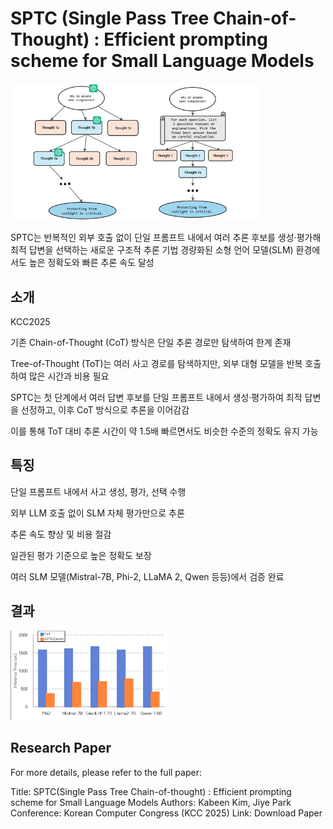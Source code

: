 # SPTC (Single Pass Tree Chain-of-Thought) : Efficient prompting scheme for Small Language Models
<img src="figure/architecture.png" alt="SPTC architecture" width="400"/>

SPTC는 반복적인 외부 호출 없이 단일 프롬프트 내에서 여러 추론 후보를 생성·평가해 최적 답변을 선택하는 새로운 구조적 추론 기법
경량화된 소형 언어 모델(SLM) 환경에서도 높은 정확도와 빠른 추론 속도 달성

## 소개
KCC2025

기존 Chain-of-Thought (CoT) 방식은 단일 추론 경로만 탐색하여 한계 존재

Tree-of-Thought (ToT)는 여러 사고 경로를 탐색하지만, 외부 대형 모델을 반복 호출하여 많은 시간과 비용 필요

SPTC는 첫 단계에서 여러 답변 후보를 단일 프롬프트 내에서 생성·평가하여 최적 답변을 선정하고, 이후 CoT 방식으로 추론을 이어감감

이를 통해 ToT 대비 추론 시간이 약 1.5배 빠르면서도 비슷한 수준의 정확도 유지 가능

## 특징
단일 프롬프트 내에서 사고 생성, 평가, 선택 수행

외부 LLM 호출 없이 SLM 자체 평가만으로 추론

추론 속도 향상 및 비용 절감

일관된 평가 기준으로 높은 정확도 보장

여러 SLM 모델(Mistral-7B, Phi-2, LLaMA 2, Qwen 등등)에서 검증 완료

## 결과
<img src="figure/Result.png" alt="Result" width="250"/>

## Research Paper
For more details, please refer to the full paper:

Title: SPTC(Single Pass Tree Chain-of-thought) : Efficient prompting scheme for Small Language Models
Authors: Kabeen Kim, Jiye Park
Conference: Korean Computer Congress (KCC 2025)
Link: Download Paper
